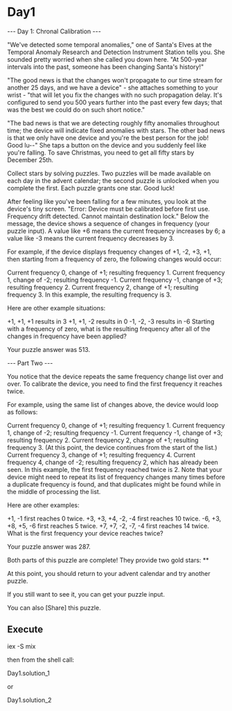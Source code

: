 # Day1

--- Day 1: Chronal Calibration ---

"We've detected some temporal anomalies," one of Santa's Elves at the
Temporal Anomaly Research and Detection Instrument Station tells
you. She sounded pretty worried when she called you down here. "At
500-year intervals into the past, someone has been changing Santa's
history!"

"The good news is that the changes won't propagate to our time stream
for another 25 days, and we have a device" - she attaches something to
your wrist - "that will let you fix the changes with no such
propagation delay. It's configured to send you 500 years further into
the past every few days; that was the best we could do on such short
notice."

"The bad news is that we are detecting roughly fifty anomalies
throughout time; the device will indicate fixed anomalies with
stars. The other bad news is that we only have one device and you're
the best person for the job! Good lu--" She taps a button on the
device and you suddenly feel like you're falling. To save Christmas,
you need to get all fifty stars by December 25th.

Collect stars by solving puzzles. Two puzzles will be made available
on each day in the advent calendar; the second puzzle is unlocked when
you complete the first. Each puzzle grants one star. Good luck!

After feeling like you've been falling for a few minutes, you look at
the device's tiny screen. "Error: Device must be calibrated before
first use. Frequency drift detected. Cannot maintain destination
lock." Below the message, the device shows a sequence of changes in
frequency (your puzzle input). A value like +6 means the current
frequency increases by 6; a value like -3 means the current frequency
decreases by 3.

For example, if the device displays frequency changes of +1, -2, +3,
+1, then starting from a frequency of zero, the following changes
would occur:

Current frequency  0, change of +1; resulting frequency  1.
Current frequency  1, change of -2; resulting frequency -1.
Current frequency -1, change of +3; resulting frequency  2.
Current frequency  2, change of +1; resulting frequency  3.
In this example, the resulting frequency is 3.

Here are other example situations:

+1, +1, +1 results in  3
+1, +1, -2 results in  0
-1, -2, -3 results in -6
Starting with a frequency of zero, what is the resulting frequency
after all of the changes in frequency have been applied?

Your puzzle answer was 513.

--- Part Two ---

You notice that the device repeats the same frequency change list over
and over. To calibrate the device, you need to find the first
frequency it reaches twice.

For example, using the same list of changes above, the device would
loop as follows:

Current frequency  0, change of +1; resulting frequency  1.
Current frequency  1, change of -2; resulting frequency -1.
Current frequency -1, change of +3; resulting frequency  2.
Current frequency  2, change of +1; resulting frequency  3.
(At this point, the device continues from the start of the list.)
Current frequency  3, change of +1; resulting frequency  4.
Current frequency  4, change of -2; resulting frequency  2, which has
already been seen.
In this example, the first frequency reached twice is 2. Note that
your device might need to repeat its list of frequency changes many
times before a duplicate frequency is found, and that duplicates might
be found while in the middle of processing the list.

Here are other examples:

+1, -1 first reaches 0 twice.
+3, +3, +4, -2, -4 first reaches 10 twice.
-6, +3, +8, +5, -6 first reaches 5 twice.
+7, +7, -2, -7, -4 first reaches 14 twice.
What is the first frequency your device reaches twice?

Your puzzle answer was 287.

Both parts of this puzzle are complete! They provide two gold stars:
**

At this point, you should return to your advent calendar and try
another puzzle.

If you still want to see it, you can get your puzzle input.

You can also [Share] this puzzle.

## Execute

iex -S mix

then from the shell call:

Day1.solution_1

or

Day1.solution_2
